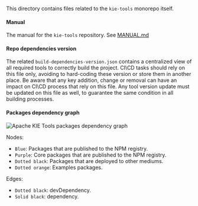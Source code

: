 <!--
   Licensed to the Apache Software Foundation (ASF) under one
   or more contributor license agreements.  See the NOTICE file
   distributed with this work for additional information
   regarding copyright ownership.  The ASF licenses this file
   to you under the Apache License, Version 2.0 (the
   "License"); you may not use this file except in compliance
   with the License.  You may obtain a copy of the License at
     http://www.apache.org/licenses/LICENSE-2.0
   Unless required by applicable law or agreed to in writing,
   software distributed under the License is distributed on an
   "AS IS" BASIS, WITHOUT WARRANTIES OR CONDITIONS OF ANY
   KIND, either express or implied.  See the License for the
   specific language governing permissions and limitations
   under the License.
-->

This directory contains files related to the `kie-tools` monorepo itself.

#### Manual

The manual for the `kie-tools` repository. See [MANUAL.md](./MANUAL.md)

#### Repo dependencies version

The related `build-dependencies-version.json` contains a centralized view of all required tools to correctly
build the project. CI\CD tasks should rely on this file only, avoiding to hard-coding these version or store
them in another place. Be aware that any key addition, change or removal can have an impact on CI\CD process
that rely on this file. Any tool version update must be updated on this file as well, to guarantee the same
condition in all building processes.

#### Packages dependency graph

![Apache KIE Tools packages dependency graph](https://g.gravizo.com/source/svg?https%3A%2F%2Fraw.githubusercontent.com%2Fapache%2Fincubator-kie-tools%2Fmain%2Frepo%2Fgraph.dot)

Nodes:

- `Blue`: Packages that are published to the NPM registry.
- `Purple`: Core packages that are published to the NPM registry.
- `Dotted black`: Packages that are deployed to other mediums.
- `Dotted orange`: Examples packages.

Edges:

- `Dotted black`: devDependency.
- `Solid black`: dependency.
